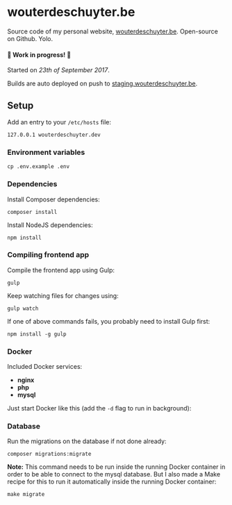# wouterdeschuyter.be

Source code of my personal website, [wouterdeschuyter.be](http://wouterdeschuyter.be). Open-source on Github. Yolo.

#### :construction: Work in progress! :construction:

Started on *23th of September 2017*.

Builds are auto deployed on push to [staging.wouterdeschuyter.be](http://staging.wouterdeschuyter.be).

## Setup

Add an entry to your `/etc/hosts` file:

```shell
127.0.0.1 wouterdeschuyter.dev
```

### Environment variables

```shell
cp .env.example .env
```

### Dependencies

Install Composer dependencies:

```shell
composer install
```

Install NodeJS dependencies:

```shell
npm install
```

### Compiling frontend app

Compile the frontend app using Gulp:

```shell
gulp
```

Keep watching files for changes using:

```shell
gulp watch
```

If one of above commands fails, you probably need to install Gulp first:

```shell
npm install -g gulp
```

### Docker

Included Docker services:

- **nginx**
- **php**
- **mysql**

Just start Docker like this (add the `-d` flag to run in background):

### Database

Run the migrations on the database if not done already:

```shell
composer migrations:migrate
```

**Note:** This command needs to be run inside the running Docker container in order to be able to connect to the mysql database. But I also made a Make recipe for this to run it automatically inside the running Docker container:

```shell
make migrate
```

